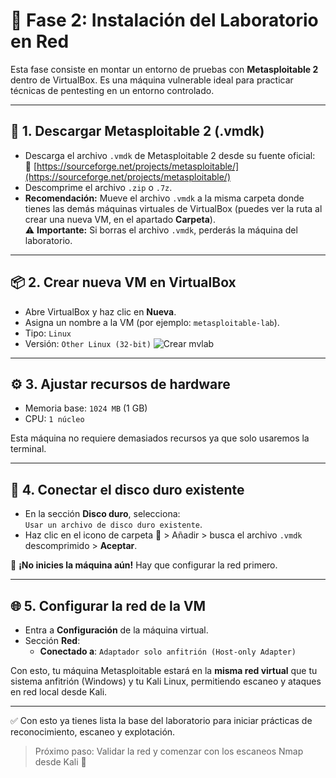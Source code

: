 # 🧪 Fase 2: Instalación del Laboratorio en Red

Esta fase consiste en montar un entorno de pruebas con **Metasploitable 2** dentro de VirtualBox. Es una máquina vulnerable ideal para practicar técnicas de pentesting en un entorno controlado.

---

## 🐚 1. Descargar Metasploitable 2 (.vmdk)

- Descarga el archivo `.vmdk` de Metasploitable 2 desde su fuente oficial:  
  🔗 [https://sourceforge.net/projects/metasploitable/](https://sourceforge.net/projects/metasploitable/)
- Descomprime el archivo `.zip` o `.7z`.
- **Recomendación:** Mueve el archivo `.vmdk` a la misma carpeta donde tienes las demás máquinas virtuales de VirtualBox (puedes ver la ruta al crear una nueva VM, en el apartado **Carpeta**).  
  ⚠️ **Importante:** Si borras el archivo `.vmdk`, perderás la máquina del laboratorio.

---

## 📦 2. Crear nueva VM en VirtualBox

- Abre VirtualBox y haz clic en **Nueva**.
- Asigna un nombre a la VM (por ejemplo: `metasploitable-lab`).
- Tipo: `Linux`
- Versión: `Other Linux (32-bit)`
![Crear mvlab](/fase2.1)

---

## ⚙️ 3. Ajustar recursos de hardware

- Memoria base: `1024 MB` (1 GB)
- CPU: `1 núcleo`

Esta máquina no requiere demasiados recursos ya que solo usaremos la terminal.

---

## 💾 4. Conectar el disco duro existente

- En la sección **Disco duro**, selecciona:  
  `Usar un archivo de disco duro existente`.
- Haz clic en el icono de carpeta 📁 > Añadir > busca el archivo `.vmdk` descomprimido > **Aceptar**.

🚫 **¡No inicies la máquina aún!** Hay que configurar la red primero.

---

## 🌐 5. Configurar la red de la VM

- Entra a **Configuración** de la máquina virtual.
- Sección **Red**:
  - **Conectado a**: `Adaptador solo anfitrión (Host-only Adapter)`
  
Con esto, tu máquina Metasploitable estará en la **misma red virtual** que tu sistema anfitrión (Windows) y tu Kali Linux, permitiendo escaneo y ataques en red local desde Kali.

---

✅ Con esto ya tienes lista la base del laboratorio para iniciar prácticas de reconocimiento, escaneo y explotación.

> Próximo paso: Validar la red y comenzar con los escaneos Nmap desde Kali 🎯
